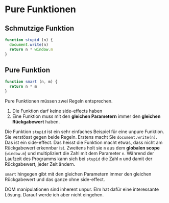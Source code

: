 # Pure Funktionen

## Schmutzige Funktion

```js
function stupid (n) {
  document.write(n)
  return n * window.m
}
```

## Pure Funktion

```js
function smart (n, m) {
  return n * m
}
```

<notes>

Pure Funktionen müssen zwei Regeln entsprechen.

1) Die Funktion darf keine side-effects haben
2) Eine Funktion muss mit den **gleichen Parametern** immer den **gleichen Rückgabewert** haben.

Die Funktion `stupid` ist ein sehr einfaches Beispiel für eine unpure Funktion. Sie verstösst gegen beide Regeln. Erstens macht Sie `document.write(n)`. Das ist ein side-effect. Das heisst die Funktion macht etwas, dass nicht am Rückgabewert erkennbar ist. Zweitens holt sie `m` aus dem **globalen scope** (`window.m`) und multipliziert die Zahl mit dem Parameter `n`. Während der Laufzeit des Programms kann sich bei `stupid` die Zahl `m` und damit der Rückgabewert, jeder Zeit ändern.

`smart` hingegen gibt mit den gleichen Parametern immer den gleichen Rückgabewert und das ganze ohne side-effect.

DOM manipulationen sind inherent unpur. Elm hat dafür eine interessante Lösung. Darauf werde ich aber nicht eingehen.

</notes>


